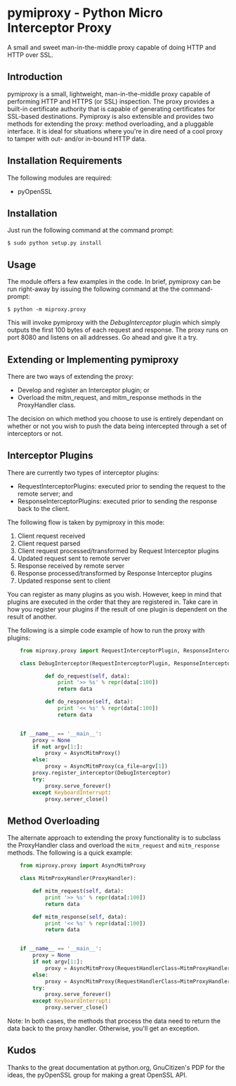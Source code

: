 pymiproxy - Python Micro Interceptor Proxy
==========================================

A small and sweet man-in-the-middle proxy capable of doing HTTP and HTTP over SSL.


Introduction
------------

pymiproxy is a small, lightweight, man-in-the-middle proxy capable of performing HTTP and HTTPS (or SSL) inspection. The
proxy provides a built-in certificate authority that is capable of generating certificates for SSL-based destinations.
Pymiproxy is also extensible and provides two methods for extending the proxy: method overloading, and a pluggable
interface. It is ideal for situations where you're in dire need of a cool proxy to tamper with out- and/or in-bound HTTP
data.

Installation Requirements
-------------------------

The following modules are required:

- pyOpenSSL


Installation
------------

Just run the following command at the command prompt:

    $ sudo python setup.py install


Usage
-----

The module offers a few examples in the code. In brief, pymiproxy can be run right-away by issuing the following command
at the the command-prompt:

    $ python -m miproxy.proxy

This will invoke pymiproxy with the *DebugInterceptor* plugin which simply outputs the first 100 bytes of each request
and response. The proxy runs on port 8080 and listens on all addresses. Go ahead and give it a try.


Extending or Implementing pymiproxy
-----------------------------------

There are two ways of extending the proxy:


- Develop and register an Interceptor plugin; or
- Overload the mitm_request, and mitm_response methods in the ProxyHandler class.


The decision on which method you choose to use is entirely dependant on whether or not you wish to push the data being
intercepted through a set of interceptors or not.

Interceptor Plugins
-------------------

There are currently two types of interceptor plugins:

- RequestInterceptorPlugins: executed prior to sending the request to the remote server; and
- ResponseInterceptorPlugins: executed prior to sending the response back to the client.

The following flow is taken by pymiproxy in this mode:

1. Client request received
2. Client request parsed
3. Client request processed/transformed by Request Interceptor plugins
4. Updated request sent to remote server
5. Response received by remote server
6. Response processed/transformed by Response Interceptor plugins
7. Updated response sent to client

You can register as many plugins as you wish. However, keep in mind that plugins are executed in the order that they are
registered in. Take care in how you register your plugins if the result of one plugin is dependent on the result of
another.

The following is a simple code example of how to run the proxy with plugins:

```python
    from miproxy.proxy import RequestInterceptorPlugin, ResponseInterceptorPlugin, AsyncMitmProxy

    class DebugInterceptor(RequestInterceptorPlugin, ResponseInterceptorPlugin):

            def do_request(self, data):
                print '>> %s' % repr(data[:100])
                return data

            def do_response(self, data):
                print '<< %s' % repr(data[:100])
                return data


    if __name__ == '__main__':
        proxy = None
        if not argv[1:]:
            proxy = AsyncMitmProxy()
        else:
            proxy = AsyncMitmProxy(ca_file=argv[1])
        proxy.register_interceptor(DebugInterceptor)
        try:
            proxy.serve_forever()
        except KeyboardInterrupt:
            proxy.server_close()
```

Method Overloading
------------------

The alternate approach to extending the proxy functionality is to subclass the ProxyHandler class and overload the
```mitm_request``` and ```mitm_response``` methods. The following is a quick example:

```python
    from miproxy.proxy import AsyncMitmProxy

    class MitmProxyHandler(ProxyHandler):

        def mitm_request(self, data):
            print '>> %s' % repr(data[:100])
            return data

        def mitm_response(self, data):
            print '<< %s' % repr(data[:100])
            return data


    if __name__ == '__main__':
        proxy = None
        if not argv[1:]:
            proxy = AsyncMitmProxy(RequestHandlerClass=MitmProxyHandler)
        else:
            proxy = AsyncMitmProxy(RequestHandlerClass=MitmProxyHandler, ca_file=argv[1])
        try:
            proxy.serve_forever()
        except KeyboardInterrupt:
            proxy.server_close()
```

Note: In both cases, the methods that process the data need to return the data back to the proxy handler. Otherwise,
you'll get an exception.

Kudos
-----

Thanks to the great documentation at python.org, GnuCitizen's PDP for the ideas, the pyOpenSSL group for making a great
OpenSSL API.

